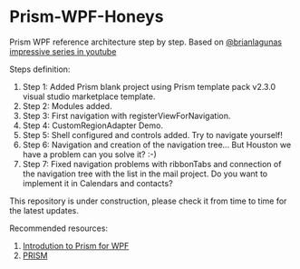 # Prism-WPF-Honeys
Prism WPF reference architecture step by step. Based on [@brianlagunas impressive series in youtube](https://www.youtube.com/playlist?list=PLG8rj6Rr0BU8MaincrMrHuhJrI2Id8RSW)

Steps definition:
1. Step 1: Added Prism blank project using Prism template pack v2.3.0 visual studio marketplace template.
2. Step 2: Modules added.
3. Step 3: First navigation with registerViewForNavigation.
4. Step 4: CustomRegionAdapter Demo.
5. Step 5: Shell configured and controls added. Try to navigate yourself!
6. Step 6: Navigation and creation of the navigation tree... But Houston we have a problem can you solve it? :-)
7. Step 7: Fixed navigation problems with ribbonTabs and connection of the navigation tree with the list in the mail project. Do you want to implement it in Calendars and contacts?

This repository is under construction, please check it from time to time for the latest updates.

Recommended resources:
1. [Introdution to Prism for WPF](https://app.pluralsight.com/library/courses/prism-wpf-introduction/table-of-contents)
2. [PRISM](https://brianlagunas.com/)
